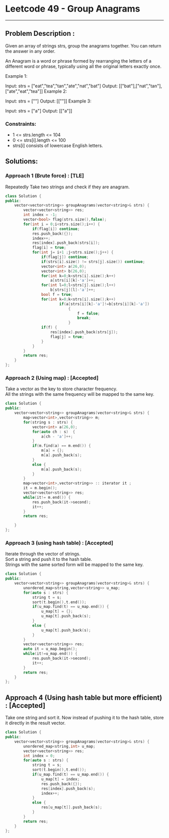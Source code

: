 # Leetcode 49 - Group Anagrams
***
## Problem Description : 
Given an array of strings strs, group the anagrams together. You can return the answer in any order.<br>

An Anagram is a word or phrase formed by rearranging the letters of a different word or phrase, typically using all the original letters exactly once.

 

Example 1:

Input: strs = ["eat","tea","tan","ate","nat","bat"]
Output: [["bat"],["nat","tan"],["ate","eat","tea"]]
Example 2:

Input: strs = [""]
Output: [[""]]
Example 3:

Input: strs = ["a"]
Output: [["a"]]
 

### Constraints:

 * 1 <= strs.length <= 104
 * 0 <= strs[i].length <= 100
 * strs[i] consists of lowercase English letters.

## Solutions: 

### Approach 1 (Brute force) : [TLE]
 Repeatedly Take two strings and check if they are anagram.<br>

``` cpp
class Solution {
public:
    vector<vector<string>> groupAnagrams(vector<string>& strs) {
        vector<vector<string>> res;
        int index = -1;
        vector<bool> flag(strs.size(),false);
        for(int i = 0;i<strs.size();i++) {
            if(flag[i]) continue;
            res.push_back({});
            index++;
            res[index].push_back(strs[i]);
            flag[i] = true;
            for(int j= i+1 ;j<strs.size();j++) {
                if(flag[j]) continue;
                if(strs[i].size() != strs[j].size()) continue;
                vector<int> a(26,0);
                vector<int> b(26,0);
                for(int k=0;k<strs[i].size();k++)
                    a[strs[i][k]-'a']++;
                for(int l=0;l<strs[j].size();l++)
                    b[strs[j][l]-'a']++;
                bool f = true;
                for(int k=0;k<strs[i].size();k++)
                        if(a[strs[i][k]-'a']!=b[strs[i][k]-'a'])
                            {
                                f = false;
                                break;
                            }
                if(f) {
                    res[index].push_back(strs[j]);
                    flag[j] = true;
                }
            }
        }
        return res;
    }
};
```


### Approach 2 (Using map) : [Accepted]
 Take a vector<int> as the key to store character frequency.<br>
 All the strings with the same frequency will be mapped to the same key.<br>

``` cpp
class Solution {
public:
    vector<vector<string>> groupAnagrams(vector<string>& strs) {
        map<vector<int>,vector<string>> m;
        for(string s : strs) {
            vector<int> a(26,0);
            for(auto ch : s)  {
                a[ch - 'a']++;
            }
            if(m.find(a) == m.end()) {
                m[a] = {};
                m[a].push_back(s);
            }
            else {
                m[a].push_back(s);
            }
        }
        map<vector<int>,vector<string>> :: iterator it ;
        it = m.begin();
        vector<vector<string>> res;
        while(it!= m.end()) {
            res.push_back(it->second);
            it++;
        }
        return res;

    }
};
```

### Approach 3 (using hash table) : [Accepted]
Iterate through the vector of strings.<br>
Sort a string and push it to the hash table.<br>
Strings with the same sorted form will be mapped to the same key.<br>

``` cpp
class Solution {
public:
    vector<vector<string>> groupAnagrams(vector<string>& strs) {
        unordered_map<string,vector<string>> u_map;
        for(auto s : strs) {
            string t = s;
            sort(t.begin(),t.end());
            if(u_map.find(t) == u_map.end()) {
                u_map[t] = {};
                u_map[t].push_back(s);
            }
            else {
                u_map[t].push_back(s);
            }
        }
        vector<vector<string>> res;
        auto it = u_map.begin();
        while(it!=u_map.end()) {
            res.push_back(it->second);
            it++;
        }
        return res;
    }
};
```

## Approach 4 (Using hash table but more efficient) : [Accepted]

 Take one string and sort it. Now instead of pushing it to the hash table, store it directly in the result vector.

``` cpp
class Solution {
public:
    vector<vector<string>> groupAnagrams(vector<string>& strs) {
        unordered_map<string,int> u_map;
        vector<vector<string>> res;
        int index = 0;
        for(auto s : strs) {
            string t = s;
            sort(t.begin(),t.end());
            if(u_map.find(t) == u_map.end()) {
                u_map[t] = index;
                res.push_back({});
                res[index].push_back(s);
                index++;
            }
            else {
                res[u_map[t]].push_back(s);
            }
        }
        return res;
    }
};
```

